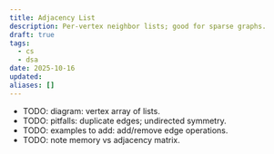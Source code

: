 ```yaml
---
title: Adjacency List
description: Per-vertex neighbor lists; good for sparse graphs.
draft: true
tags:
  - cs
  - dsa
date: 2025-10-16
updated:
aliases: []
---
```

- TODO: diagram: vertex array of lists.
- TODO: pitfalls: duplicate edges; undirected symmetry.
- TODO: examples to add: add/remove edge operations.
- TODO: note memory vs adjacency matrix.
